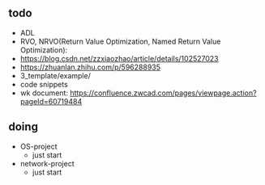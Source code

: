 ## todo
* ADL
* RVO, NRVO(Return Value Optimization, Named Return Value Optimization):
* https://blog.csdn.net/zzxiaozhao/article/details/102527023
* https://zhuanlan.zhihu.com/p/596288935
* 3_template/example/
* code snippets
* wk document: 
    https://confluence.zwcad.com/pages/viewpage.action?pageId=60719484

## doing

* OS-project
  * just start
* network-project
  * just start